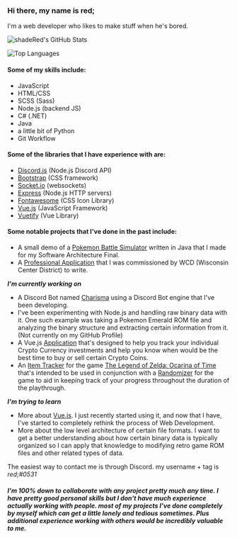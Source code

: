 ### Hi there, my name is red;

I'm a web developer who likes to make stuff when he's bored.

![shadeRed's GitHub Stats](https://github-readme-stats.vercel.app/api?username=shadeRed&include_all_commits=true&show_icons=true&hide_border=true&title_color=f42069&icon_color=f42069&bg_color=00000000&text_color=f42069)

![Top Languages](https://github-readme-stats.vercel.app/api/top-langs/?username=shadeRed&layout=compact&exclude_repo=portfolio&hide_border=true&title_color=f42069&bg_color=00000000&text_color=f42069&card_width=450)

#### Some of my skills include:
- JavaScript
- HTML/CSS
- SCSS (Sass)
- Node.js (backend JS)
- C# (.NET)
- Java
- a little bit of Python
- Git Workflow

#### Some of the libraries that I have experience with are:
- [Discord.js](https://discord.js.org/) (Node.js Discord API)
- [Bootstrap](https://getbootstrap.com/) (CSS framework)
- [Socket.io](https://socket.io/) (websockets)
- [Express](https://expressjs.com/) (Node.js HTTP servers)
- [Fontawesome](https://fontawesome.com/) (CSS Icon Library)
- [Vue.js](https://vuejs.org/) (JavaScript Framework)
- [Vuetify](https://vuejs.org/) (Vue Library)

#### Some notable projects that I've done in the past include:
- A small demo of a [Pokemon Battle Simulator](https://github.com/shadeRed/pokemonBattleSimulator) written in Java that I made for my Software Architecture Final.
- A [Professional Application](https://github.com/shadeRed/wcd-portfolio) that I was commissioned by WCD (Wisconsin Center District) to write.

***I'm currently working on***
- A Discord Bot named [Charisma](https://github.com/shadeRed/charisma) using a Discord Bot engine that I've been developing.
- I've been experimenting with Node.js and handling raw binary data with it. One such example was taking a Pokemon Emerald ROM file and analyzing the binary structure and extracting certain information from it. (Not currently on my GitHub Profile)
- A Vue.js [Application](https://github.com/shadeRed/crypto-app) that's designed to help you track your individual Crypto Currency investments and help you know when would be the best time to buy or sell certain Crypto Coins.
- An [Item Tracker](https://github.com/shadeRed/ootr-item-tracker) for the game [The Legend of Zelda: Ocarina of Time](https://en.wikipedia.org/wiki/The_Legend_of_Zelda:_Ocarina_of_Time) that's intended to be used in conjunction with a [Randomizer](https://ootrandomizer.com/) for the game to aid in keeping track of your progress throughout the duration of the playthrough.

***I'm trying to learn***
- More about [Vue.js](https://vuejs.org/). I just recently started using it, and now that I have, I've started to completely rethink the process of Web Development.
- More about the low level architecture of certain file formats. I want to get a better understanding about how certain binary data is typically organized so I can apply that knowledge to modifying retro game ROM files and other related types of data.

The easiest way to contact me is through Discord. my username + tag is *red;#0531*

##### I'm 100% down to collaborate with any project pretty much any time. I have pretty good personal skills but I don't have much experience actually working with people. most of my projects I've done completely by myself which can get a little lonely and tedious sometimes. Plus additional experience working with others would be incredibly valuable to me.
